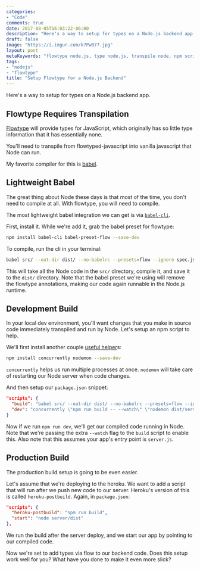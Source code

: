 ```yaml
---
categories:
- "Code"
comments: true
date: 2017-08-05T16:03:22-06:00
description: "Here's a way to setup for types on a Node.js backend app."
draft: false
image: "https://i.imgur.com/k7PwB77.jpg"
layout: post
metaKeywords: "flowtype node.js, type node.js, transpile node, npm script flowtype"
tags:
- "nodejs"
- "flowtype"
title: "Setup Flowtype for a Node.js Backend"
---
```


Here's a way to setup for types on a Node.js backend app.

<!--more-->

## Flowtype Requires Transpilation

[Flowtype](https://flow.org/) will provide types for JavaScript, which originally has so little type information that it has essentially none.

You'll need to transpile from flowtyped-javascript into vanilla javascript that Node can run.

My favorite compiler for this is [babel](http://babeljs.io/).

## Lightweight Babel

The great thing about Node these days is that most of the time, you don't need to compile at all.  With flowtype, you will need to compile.  

The most lightweight babel integration we can get is via [`babel-cli`](https://babeljs.io/docs/usage/cli/).

First, install it.  While we're add it, grab the babel preset for flowtype:

```bash
npm install babel-cli babel-preset-flow --save-dev
```

To compile, run the cli in your terminal:

```bash
babel src/ --out-dir dist/ --no-babelrc --presets=flow --ignore spec.js
```

This will take all the Node code in the `src/` directory, compile it, and save it to the `dist/` directory.  Note that the babel preset we're using will remove the flowtype annotations, making our code again runnable in the Node.js runtime.

## Development Build

In your local dev environment, you'll want changes that you make in source code immediately transpiled and run by Node. Let's setup an npm script to help.

We'll first install another couple [useful helper](/post/some-helpful-packages-npm-scripts/)s:

```bash
npm install concurrently nodemon --save-dev
```

`concurrently` helps us run multiple processes at once.  `nodemon` will take care of restarting our Node server when code changes.

And then setup our `package.json` snippet:

```json
"scripts": {
  "build": "babel src/ --out-dir dist/ --no-babelrc --presets=flow --ignore spec.js ",
  "dev": "concurrently \"npm run build -- --watch\" \"nodemon dist/server.js\"",
}
```

Now if we run `npm run dev`, we'll get our compiled code running in Node.  Note that we're passing the extra `--watch` flag to the `build` script to enable this.  Also note that this assumes your app's entry point is `server.js`.

## Production Build

The production build setup is going to be even easier. 

Let's assume that we're deploying to the heroku.  We want to add a script that will run after we push new code to our server.  Heroku's version of this is called `heroku-postbuild`.  Again, in `package.json`:

```json
"scripts": {
  "heroku-postbuild": "npm run build",
  "start": "node server/dist"
},
```

We run the build after the server deploy, and we start our app by pointing to our compiled code.

Now we're set to add types via flow to our backend code.  Does this setup work well for you?  What have you done to make it even more slick?
